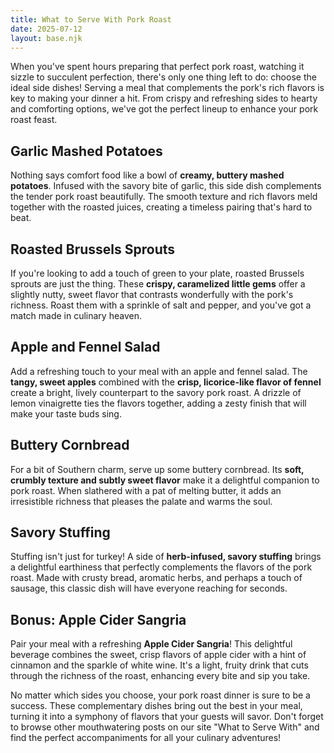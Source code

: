 ```yaml
---
title: What to Serve With Pork Roast
date: 2025-07-12
layout: base.njk
---
```


When you've spent hours preparing that perfect pork roast, watching it sizzle to succulent perfection, there's only one thing left to do: choose the ideal side dishes! Serving a meal that complements the pork's rich flavors is key to making your dinner a hit. From crispy and refreshing sides to hearty and comforting options, we've got the perfect lineup to enhance your pork roast feast.

## **Garlic Mashed Potatoes**
Nothing says comfort food like a bowl of **creamy, buttery mashed potatoes**. Infused with the savory bite of garlic, this side dish complements the tender pork roast beautifully. The smooth texture and rich flavors meld together with the roasted juices, creating a timeless pairing that's hard to beat.

## **Roasted Brussels Sprouts**
If you're looking to add a touch of green to your plate, roasted Brussels sprouts are just the thing. These **crispy, caramelized little gems** offer a slightly nutty, sweet flavor that contrasts wonderfully with the pork's richness. Roast them with a sprinkle of salt and pepper, and you've got a match made in culinary heaven.

## **Apple and Fennel Salad**
Add a refreshing touch to your meal with an apple and fennel salad. The **tangy, sweet apples** combined with the **crisp, licorice-like flavor of fennel** create a bright, lively counterpart to the savory pork roast. A drizzle of lemon vinaigrette ties the flavors together, adding a zesty finish that will make your taste buds sing.

## **Buttery Cornbread**
For a bit of Southern charm, serve up some buttery cornbread. Its **soft, crumbly texture and subtly sweet flavor** make it a delightful companion to pork roast. When slathered with a pat of melting butter, it adds an irresistible richness that pleases the palate and warms the soul.

## **Savory Stuffing**
Stuffing isn't just for turkey! A side of **herb-infused, savory stuffing** brings a delightful earthiness that perfectly complements the flavors of the pork roast. Made with crusty bread, aromatic herbs, and perhaps a touch of sausage, this classic dish will have everyone reaching for seconds.

## **Bonus: Apple Cider Sangria**
Pair your meal with a refreshing **Apple Cider Sangria**! This delightful beverage combines the sweet, crisp flavors of apple cider with a hint of cinnamon and the sparkle of white wine. It's a light, fruity drink that cuts through the richness of the roast, enhancing every bite and sip you take.

No matter which sides you choose, your pork roast dinner is sure to be a success. These complementary dishes bring out the best in your meal, turning it into a symphony of flavors that your guests will savor. Don't forget to browse other mouthwatering posts on our site "What to Serve With" and find the perfect accompaniments for all your culinary adventures!